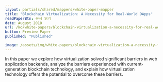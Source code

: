 ```yaml
---
layout: partials/shared/mappers/white-paper-mapper
title: "Blockchain Virtualization: A Necessity for Real-World DApps"
readPaperBtn: 문서 읽기
date: August 2018
url: /ko/white-papers/blockchain-virtualization-a-necessity-for-real-world-dapps
button: Preview Paper
published: "Published"

image: /assets/img/white-papers/blockchain-virtualization-a-necessity-for-real-world-dapps.png
---
```


In this paper we explore how virtualization solved significant barriers in web application backends, analyze the barriers experienced with current-generation blockchain technology, and explain how virtualization technology offers the potential to overcome these barriers.
